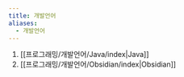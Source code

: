 ```yaml
---
title: 개발언어
aliases:
  - 개발언어
---
```

1. [[프로그래밍/개발언어/Java/index|Java]]  
2. [[프로그래밍/개발언어/Obsidian/index|Obsidian]]  